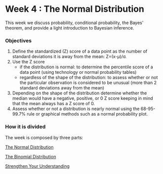# Week 4 : The Normal Distribution

This week we discuss probability, conditional probability, the Bayes' theorem, and provide a light introduction to Bayesian inference.  

### Objectives

1. Define the standardized (Z) score of a data point as the number of standard deviations it is away from the mean: Z=(x-&#956;)/&#963;.  
2. Use the Z score  
    - if the distribution is normal: to determine the percentile score of a data point (using technology or normal probability tables)  
    - regardless of the shape of the distribution: to assess whether or not the particular observation is considered to be unusual (more than 2 standard deviations away from the mean)  
3. Depending on the shape of the distribution determine whether the median would have a negative, positive, or 0 Z score keeping in mind that the mean always has a Z score of 0.  
4. Assess whether or not a distribution is nearly normal using the 68-95-99.7% rule or graphical methods such as a normal probability plot.

### How it is divided

The week is composed by three parts:

[The Normal Distribution](1.%20The%20Normal%20Distribution.ipynb)

[The Binomial Distribution](2.%20The%20Binomial%20Distribution.ipynb)

[Strengthen Your Understanding](Exercises.ipynb)  
